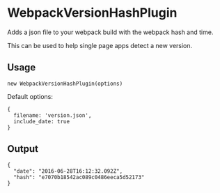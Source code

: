 # WebpackVersionHashPlugin

Adds a json file to your webpack build with the webpack hash and time.

This can be used to help single page apps detect a new version.

## Usage

```
new WebpackVersionHashPlugin(options)
```

Default options:

```
{
  filename: 'version.json',
  include_date: true
}
```

## Output
```
{
  "date": "2016-06-28T16:12:32.092Z",
  "hash": "e7070b18542ac089c0486eeca5d52173"
}
```

